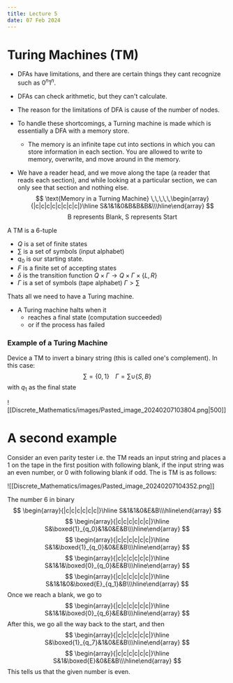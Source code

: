```yaml
---
title: Lecture 5
date: 07 Feb 2024
---
```

# Turing Machines (TM)
- DFAs have limitations, and there are certain things they cant recognize such as $0^n1^n$.
- DFAs can check arithmetic, but they can't calculate.
- The reason for the limitations of DFA is cause of the number of nodes.

- To handle these shortcomings, a Turning machine is made which is essentially a DFA with a memory store.
	- The memory is an infinite tape cut into sections in which you can store information in each section. You are allowed to write to memory, overwrite, and move around in the memory.

- We have a reader head, and we move along the tape (a reader that reads each section), and while looking at a particular section, we can only see that section and nothing else.
$$
\text{Memory in a Turning Machine} \,\,\,\,\,\begin{array}{|c|c|c|c|c|c|c|c|}\hline S&1&1&0&B&B&B&\\\hline\end{array}
$$
$$
\text{ B represents Blank, S represents Start}
$$

A TM is a 6-tuple
- $Q$ is a set of finite states
- $\sum$ is a set of symbols (input alphabet)
- $q_0$ is our starting state.
- $F$ is a finite set of accepting states
- $\delta$ is the transition function $Q\times\Gamma\rightarrow Q\times\Gamma\times\{L,R\}$
- $\Gamma$ is a set of symbols (tape alphabet) $\Gamma>\sum$

Thats all we need to have a Turing machine.

- A Turing machine halts when it 
	- reaches a final state (computation succeeded)
	- or if the process has failed

### Example of a Turing Machine
Device a TM to invert a binary string (this is called one's complement). In this case:
$$
\sum=\{0,1\}\,\,\,\,\,\,\Gamma=\sum\cup\{S,B\}
$$
with $q_1$ as the final state

![[Discrete_Mathematics/images/Pasted_image_20240207103804.png|500]]

# A second example
Consider an even parity tester i.e. the TM reads an input string and places a 1 on the tape in the first position with following blank, if the input string was an even number, or 0 with following blank if odd. The is TM is as follows:

![[Discrete_Mathematics/images/Pasted_image_20240207104352.png]]

The number 6 in binary
$$
\begin{array}{|c|c|c|c|c|c|}\hline S&1&1&0&E&B\\\hline\end{array}
$$
$$
\begin{array}{|c|c|c|c|c|c|}\hline S&\boxed{1}_{q_0}&1&0&E&B\\\hline\end{array}
$$
$$
\begin{array}{|c|c|c|c|c|c|}\hline S&1&\boxed{1}_{q_0}&0&E&B\\\hline\end{array}
$$
$$
\begin{array}{|c|c|c|c|c|c|}\hline S&1&1&\boxed{0}_{q_0}&E&B\\\hline\end{array}
$$
$$
\begin{array}{|c|c|c|c|c|c|}\hline S&1&1&0&\boxed{E}_{q_1}&B\\\hline\end{array}
$$
Once we reach a blank, we go to
$$
\begin{array}{|c|c|c|c|c|c|}\hline S&1&1&\boxed{0}_{q_6}&E&B\\\hline\end{array}
$$
After this, we go all the way back to the start, and then
$$
\begin{array}{|c|c|c|c|c|c|}\hline S&\boxed{1}_{q_7}&1&0&E&B\\\hline\end{array}
$$
$$
\begin{array}{|c|c|c|c|c|c|}\hline S&1&\boxed{E}&0&E&B\\\hline\end{array}
$$
This tells us that the given number is even.